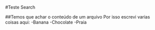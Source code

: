 #Teste Search

##Temos que achar o conteúdo de um arquivo
Por isso escrevi varias coisas aqui:
-Banana
-Chocolate
-Praia
